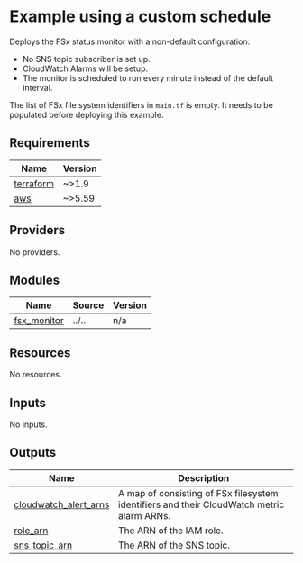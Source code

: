 # Example using a custom schedule

Deploys the FSx status monitor with a non-default configuration:

- No SNS topic subscriber is set up.
- CloudWatch Alarms will be setup.
- The monitor is scheduled to run every minute instead of the default interval.

The list of FSx file system identifiers in `main.tf` is empty.
It needs to be populated before deploying this example.

<!-- BEGIN_TF_DOCS -->
## Requirements

| Name | Version |
|------|---------|
| <a name="requirement_terraform"></a> [terraform](#requirement\_terraform) | ~>1.9 |
| <a name="requirement_aws"></a> [aws](#requirement\_aws) | ~>5.59 |

## Providers

No providers.

## Modules

| Name | Source | Version |
|------|--------|---------|
| <a name="module_fsx_monitor"></a> [fsx\_monitor](#module\_fsx\_monitor) | ../.. | n/a |

## Resources

No resources.

## Inputs

No inputs.

## Outputs

| Name | Description |
|------|-------------|
| <a name="output_cloudwatch_alert_arns"></a> [cloudwatch\_alert\_arns](#output\_cloudwatch\_alert\_arns) | A map of consisting of FSx filesystem identifiers and their CloudWatch metric alarm ARNs. |
| <a name="output_role_arn"></a> [role\_arn](#output\_role\_arn) | The ARN of the IAM role. |
| <a name="output_sns_topic_arn"></a> [sns\_topic\_arn](#output\_sns\_topic\_arn) | The ARN of the SNS topic. |
<!-- END_TF_DOCS -->
